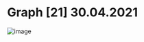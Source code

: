 # Graph [21] 30.04.2021

![image](https://user-images.githubusercontent.com/81183518/139126448-94ae2b90-7597-4c74-985c-b56c44b01bf3.png)
